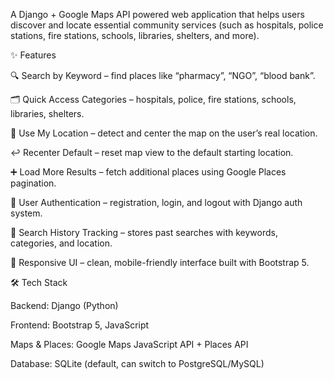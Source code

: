 A Django + Google Maps API powered web application that helps users discover and locate essential community services (such as hospitals, police stations, fire stations, schools, libraries, shelters, and more).

✨ Features

🔍 Search by Keyword – find places like “pharmacy”, “NGO”, “blood bank”.

🗂️ Quick Access Categories – hospitals, police, fire stations, schools, libraries, shelters.

📍 Use My Location – detect and center the map on the user’s real location.

↩️ Recenter Default – reset map view to the default starting location.

➕ Load More Results – fetch additional places using Google Places pagination.

👤 User Authentication – registration, login, and logout with Django auth system.

📝 Search History Tracking – stores past searches with keywords, categories, and location.

🎨 Responsive UI – clean, mobile-friendly interface built with Bootstrap 5.

🛠️ Tech Stack

Backend: Django (Python)

Frontend: Bootstrap 5, JavaScript

Maps & Places: Google Maps JavaScript API + Places API

Database: SQLite (default, can switch to PostgreSQL/MySQL)
